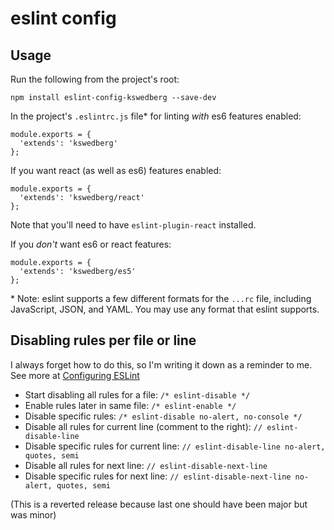 # eslint config

## Usage

Run the following from the project's root:

`npm install eslint-config-kswedberg --save-dev`

In the project's `.eslintrc.js` file* for linting _with_ es6 features enabled:

```
module.exports = {
  'extends': 'kswedberg'
};
```

If you want react (as well as es6) features enabled:

```
module.exports = {
  'extends': 'kswedberg/react'
};
```
Note that you'll need to have `eslint-plugin-react` installed.

If you _don't_ want es6 or react features:

```
module.exports = {
  'extends': 'kswedberg/es5'
};
```

\* Note: eslint supports a few different formats for the `...rc` file, including JavaScript, JSON, and YAML. You may use any format that eslint supports.

## Disabling rules per file or line

I always forget how to do this, so I'm writing it down as a reminder to me. See more at [Configuring ESLint](http://eslint.org/docs/user-guide/configuring)

* Start disabling all rules for a file: `/* eslint-disable */`
* Enable rules later in same file: `/* eslint-enable */`
* Disable specific rules: `/* eslint-disable no-alert, no-console */`
* Disable all rules for current line (comment to the right): `// eslint-disable-line`
* Disable specific rules for current line: `// eslint-disable-line no-alert, quotes, semi`
* Disable all rules for next line: `// eslint-disable-next-line`
* Disable specific rules for next line: `// eslint-disable-next-line no-alert, quotes, semi`


(This is a reverted release because last one should have been major but was minor)
